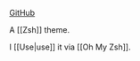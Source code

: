 [GitHub](https://github.com/romkatv/powerlevel10k)

A [[Zsh]] theme.

I [[Use|use]] it via [[Oh My Zsh]].
